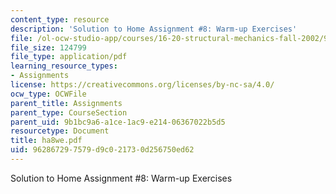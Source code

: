 ```yaml
---
content_type: resource
description: 'Solution to Home Assignment #8: Warm-up Exercises'
file: /ol-ocw-studio-app/courses/16-20-structural-mechanics-fall-2002/962867297579d9c021730d256750ed62_ha8we.pdf
file_size: 124799
file_type: application/pdf
learning_resource_types:
- Assignments
license: https://creativecommons.org/licenses/by-nc-sa/4.0/
ocw_type: OCWFile
parent_title: Assignments
parent_type: CourseSection
parent_uid: 9b1bc9a6-a1ce-1ac9-e214-06367022b5d5
resourcetype: Document
title: ha8we.pdf
uid: 96286729-7579-d9c0-2173-0d256750ed62
---
```

Solution to Home Assignment #8: Warm-up Exercises